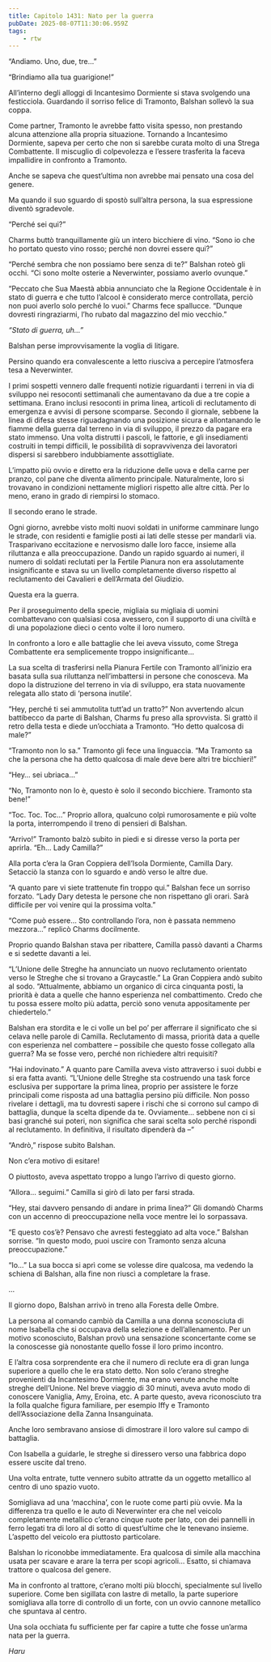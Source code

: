 ```yaml
---
title: Capitolo 1431: Nato per la guerra
pubDate: 2025-08-07T11:30:06.959Z
tags:
    - rtw
---
```



“Andiamo. Uno, due, tre…”


“Brindiamo alla tua guarigione!”


All’interno degli alloggi di Incantesimo Dormiente si stava svolgendo una festicciola. Guardando il sorriso felice di Tramonto, Balshan sollevò la sua coppa.


Come partner, Tramonto le avrebbe fatto visita spesso, non prestando alcuna attenzione alla propria situazione. Tornando a Incantesimo Dormiente, sapeva per certo che non si sarebbe curata molto di una Strega Combattente. Il miscuglio di colpevolezza e l’essere trasferita la faceva impallidire in confronto a Tramonto.


Anche se sapeva che quest’ultima non avrebbe mai pensato una cosa del genere.


Ma quando il suo sguardo di spostò sull’altra persona, la sua espressione diventò sgradevole.


“Perché sei qui?”


Charms buttò tranquillamente giù un intero bicchiere di vino. “Sono io che ho portato questo vino rosso; perché non dovrei essere qui?”


“Perché sembra che non possiamo bere senza di te?” Balshan roteò gli occhi. “Ci sono molte osterie a Neverwinter, possiamo averlo ovunque.”


“Peccato che Sua Maestà abbia annunciato che la Regione Occidentale è in stato di guerra e che tutto l’alcool è considerato merce controllata, perciò non puoi averlo solo perché lo vuoi.” Charms fece spallucce. “Dunque dovresti ringraziarmi, l’ho rubato dal magazzino del mio vecchio.”


<em>“Stato di guerra, uh…”</em>


Balshan perse improvvisamente la voglia di litigare.


Persino quando era convalescente a letto riusciva a percepire l’atmosfera tesa a Neverwinter.


I primi sospetti vennero dalle frequenti notizie riguardanti i terreni in via di sviluppo nei resoconti settimanali che aumentavano da due a tre copie a settimana. Erano inclusi resoconti in prima linea, articoli di reclutamento di emergenza e avvisi di persone scomparse. Secondo il giornale, sebbene la linea di difesa stesse riguadagnando una posizione sicura e allontanando le fiamme della guerra dal terreno in via di sviluppo, il prezzo da pagare era stato immenso. Una volta distrutti i pascoli, le fattorie, e gli insediamenti costruiti in tempi difficili, le possibilità di sopravvivenza dei lavoratori dispersi si sarebbero indubbiamente assottigliate.


L’impatto più ovvio e diretto era la riduzione delle uova e della carne per pranzo, col pane che diventa alimento principale. Naturalmente, loro si trovavano in condizioni nettamente migliori rispetto alle altre città. Per lo meno, erano in grado di riempirsi lo stomaco.


Il secondo erano le strade.


Ogni giorno, avrebbe visto molti nuovi soldati in uniforme camminare lungo le strade, con residenti e famiglie posti ai lati delle stesse per mandarli via. Trasparivano eccitazione e nervosismo dalle loro facce, insieme alla riluttanza e alla preoccupazione. Dando un rapido sguardo ai numeri, il numero di soldati reclutati per la Fertile Pianura non era assolutamente insignificante e stava su un livello completamente diverso rispetto al reclutamento dei Cavalieri e dell’Armata del Giudizio.


Questa era la guerra.


Per il proseguimento della specie, migliaia su migliaia di uomini combattevano con qualsiasi cosa avessero, con il supporto di una civiltà e di una popolazione dieci o cento volte il loro numero.


In confronto a loro e alle battaglie che lei aveva vissuto, come Strega Combattente era semplicemente troppo insignificante…


La sua scelta di trasferirsi nella Pianura Fertile con Tramonto all’inizio era basata sulla sua riluttanza nell’imbattersi in persone che conosceva. Ma dopo la distruzione del terreno in via di sviluppo, era stata nuovamente relegata allo stato di ‘persona inutile’.


“Hey, perché ti sei ammutolita tutt’ad un tratto?” Non avvertendo alcun battibecco da parte di Balshan, Charms fu preso alla sprovvista. Si grattò il retro della testa e diede un’occhiata a Tramonto. “Ho detto qualcosa di male?”


“Tramonto non lo sa.” Tramonto gli fece una linguaccia. “Ma Tramonto sa che la persona che ha detto qualcosa di male deve bere altri tre bicchieri!”


“Hey… sei ubriaca…”


“No, Tramonto non lo è, questo è solo il secondo bicchiere. Tramonto sta bene!”


“Toc. Toc. Toc…” Proprio allora, qualcuno colpì rumorosamente e più volte la porta, interrompendo il treno di pensieri di Balshan.


“Arrivo!” Tramonto balzò subito in piedi e si diresse verso la porta per aprirla.  “Eh… Lady Camilla?”


Alla porta c’era la Gran Coppiera dell’Isola Dormiente, Camilla Dary. Setacciò la stanza con lo sguardo e andò verso le altre due.


“A quanto pare vi siete trattenute fin troppo qui.” Balshan fece un sorriso forzato. “Lady Dary detesta le persone che non rispettano gli orari. Sarà difficile per voi venire qui la prossima volta.”


“Come può essere… Sto controllando l’ora, non è passata nemmeno mezzora…” replicò Charms docilmente.


Proprio quando Balshan stava per ribattere, Camilla passò davanti a Charms e si sedette davanti a lei.


“L’Unione delle Streghe ha annunciato un nuovo reclutamento orientato verso le Streghe che si trovano a Graycastle.” La Gran Coppiera andò subito al sodo. “Attualmente, abbiamo un organico di circa cinquanta posti, la priorità è data a quelle che hanno esperienza nel combattimento. Credo che tu possa essere molto più adatta, perciò sono venuta appositamente per chiedertelo.”


Balshan era stordita e le ci volle un bel po’ per afferrare il significato che si celava nelle parole di Camilla. Reclutamento di massa, priorità data a quelle con esperienza nel combattere – possibile che questo fosse collegato alla guerra? Ma se fosse vero, perché non richiedere altri requisiti?


“Hai indovinato.” A quanto pare Camilla aveva visto attraverso i suoi dubbi e si era fatta avanti. “L’Unione delle Streghe sta costruendo una task force esclusiva per supportare la prima linea, proprio per assistere le forze principali come risposta ad una battaglia persino più difficile. Non posso rivelare i dettagli, ma tu dovresti sapere i rischi che si corrono sul campo di battaglia, dunque la scelta dipende da te. Ovviamente… sebbene non ci si basi granché sui poteri, non significa che sarai scelta solo perché rispondi al reclutamento.  In definitiva, il risultato dipenderà da –“


“Andrò,” rispose subito Balshan.


Non c’era motivo di esitare!


O piuttosto, aveva aspettato troppo a lungo l’arrivo di questo giorno.


“Allora… seguimi.” Camilla si girò di lato per farsi strada.


“Hey, stai davvero pensando di andare in prima linea?” Gli domandò Charms con un accenno di preoccupazione nella voce mentre lei lo sorpassava.


“E questo cos’è? Pensavo che avresti festeggiato ad alta voce.” Balshan sorrise. “In questo modo, puoi uscire con Tramonto senza alcuna preoccupazione.”


“Io…” La sua bocca si aprì come se volesse dire qualcosa, ma vedendo la schiena di Balshan, alla fine non riuscì a completare la frase.


…


Il giorno dopo, Balshan arrivò in treno alla Foresta delle Ombre.


La persona al comando cambiò da Camilla a una donna sconosciuta di nome Isabella che si occupava della selezione e dell’allenamento. Per un motivo sconosciuto, Balshan provò una sensazione sconcertante come se la conoscesse già nonostante quello fosse il loro primo incontro.


E l’altra cosa sorprendente era che il numero di reclute era di gran lunga superiore a quello che le era stato detto. Non solo c’erano streghe provenienti da Incantesimo Dormiente, ma erano venute anche molte streghe dell’Unione. Nel breve viaggio di 30 minuti, aveva avuto modo di conoscere Vaniglia, Amy, Eroina, etc. A parte questo, aveva riconosciuto tra la folla qualche figura familiare, per esempio Iffy e Tramonto dell’Associazione della Zanna Insanguinata.


Anche loro sembravano ansiose di dimostrare il loro valore sul campo di battaglia.


Con Isabella a guidarle, le streghe si diressero verso una fabbrica dopo essere uscite dal treno.


Una volta entrate, tutte vennero subito attratte da un oggetto metallico al centro di uno spazio vuoto.


Somigliava ad una ‘macchina’, con le ruote come parti più ovvie. Ma la differenza tra quello e le auto di Neverwinter era che nel veicolo completamente metallico c’erano cinque ruote per lato, con dei pannelli in ferro legati tra di loro al di sotto di quest’ultime che le tenevano insieme. L’aspetto del veicolo era piuttosto particolare.


Balshan lo riconobbe immediatamente. Era qualcosa di simile alla macchina usata per scavare e arare la terra per scopi agricoli… Esatto, si chiamava trattore o qualcosa del genere.


Ma in confronto al trattore, c’erano molti più blocchi, specialmente sul livello superiore. Come ben sigillata con lastre di metallo, la parte superiore somigliava alla torre di controllo di un forte, con un ovvio cannone metallico che spuntava al centro.


Una sola occhiata fu sufficiente per far capire a tutte che fosse un’arma nata per la guerra.


<em>Haru </em>




                                


                                



